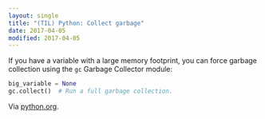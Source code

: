 ```yaml
---
layout: single
title: "(TIL) Python: Collect garbage"
date: 2017-04-05
modified: 2017-04-05
---
```


If you have a variable with a large memory footprint, you can force garbage collection
using the `gc` Garbage Collector module:

```python
big_variable = None
gc.collect()  # Run a full garbage collection.
```

Via [python.org](https://docs.python.org/3/library/gc.html).
